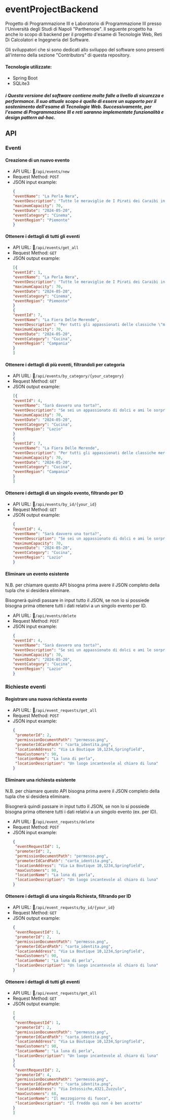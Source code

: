 # eventProjectBackend
Progetto di Programmazione III e Laboratorio di Programmazione III presso l'Università degli Studi di Napoli "Parthenope".
Il seguente progetto ha anche lo scopo di backend per il progetto d'esame di Tecnologie Web, Reti Di Calcolatori e Ingegneria del Software.

Gli sviluppatori che si sono dedicati allo sviluppo del software sono presenti all'interno della sezione "Contributors" di questa repository.

#### Tecnologie utilizzate:
- Spring Boot
- SQLite3

##### :information_source: Questa versione del software contiene molte falle a livello di sicurezza e performance. Il suo attuale scopo è quello di essere un supporto per il sostenimento dell'esame di Tecnologie Web. Successivamente, per l'esame di Programmazione III e reti saranno implementate funzionalità e design pattern ad-hoc.


## API

### Eventi

#### Creazione di un nuovo evento

- API URL: :link:```/api/events/new```
- Request Method: ```POST```
- JSON input example:
    ```json
    {
    "eventName": "La Perla Nera",
    "eventDescription": "Tutte le meraviglie de I Pirati dei Caraibi in un solo luogo",
    "maximumCapacity": 70,
    "eventDate": "2024-05-20",
    "eventCategory": "Cinema",
    "eventRegion": "Piemonte"
    }
    ```

#### Ottenere i dettagli di tutti gli eventi

- API URL: :link:```/api/events/get_all```
- Request Method: ```GET```
- JSON output example:
    ```json
    [{
    "eventId": 1,
    "eventName": "La Perla Nera",
    "eventDescription": "Tutte le meraviglie de I Pirati dei Caraibi in un solo luogo",
    "maximumCapacity": 70,
    "eventDate": "2024-05-20",
    "eventCategory": "Cinema",
    "eventRegion": "Piemonte"
    }
    {
    "eventId": 7,
    "eventName": "La Fiera Delle Merende",
    "eventDescription": "Per tutti gli appassionati delle classiche \"merende\" napoletane",
    "maximumCapacity": 70,
    "eventDate": "2024-05-20",
    "eventCategory": "Cucina",
    "eventRegion": "Campania"
    }
    ]
    ```
#### Ottenere i dettagli di più eventi, filtrandoli per categoria

- API URL: :link:```/api/events/by_category/{your_category}```
- Request Method: ```GET```
- JSON output example:
    ```json
    [{
    "eventId": 4,
    "eventName": "Sarà davvero una torta?",
    "eventDescription": "Se sei un appassionato di dolci e ami le sorprese, facciamo al caso tuo!",
    "maximumCapacity": 70,
    "eventDate": "2024-05-20",
    "eventCategory": "Cucina",
    "eventRegion": "Lazio"
    }
    {
    "eventId": 7,
    "eventName": "La Fiera Delle Merende",
    "eventDescription": "Per tutti gli appassionati delle classiche merende napoletane",
    "maximumCapacity": 70,
    "eventDate": "2024-05-20",
    "eventCategory": "Cucina",
    "eventRegion": "Campania"
    }
    ]
    ```
#### Ottenere i dettagli di un singolo evento, filtrando per ID

- API URL: :link:```/api/events/by_id/{your_id}```
- Request Method: ```GET```
- JSON output example:
    ```json
    {
    "eventId": 4,
    "eventName": "Sarà davvero una torta?",
    "eventDescription": "Se sei un appassionato di dolci e ami le sorprese, facciamo al caso tuo!",
    "maximumCapacity": 70,
    "eventDate": "2024-05-20",
    "eventCategory": "Cucina",
    "eventRegion": "Lazio"
    }
    ```
#### Eliminare un evento esistente

N.B. per chiamare questo API bisogna prima avere il JSON completo della tupla che si desidera eliminare.

Bisognerà quindi passare in input tutto il JSON, se non lo si possiede bisogna prima ottenere tutti i dati relativi a un singolo evento per ID.

- API URL: :link:```/api/events/delete```
- Request Method: ```POST```
- JSON input example:
    ```json
    {
    "eventId": 4,
    "eventName": "Sarà davvero una torta?",
    "eventDescription": "Se sei un appassionato di dolci e ami le sorprese, facciamo al caso tuo!",
    "maximumCapacity": 70,
    "eventDate": "2024-05-20",
    "eventCategory": "Cucina",
    "eventRegion": "Lazio"
    }
    ```


### Richieste eventi


#### Registrare una nuova richiesta evento

- API URL: :link:```/api/event_requests/get_all```
- Request Method: ```POST```
- JSON input example:
    ```json
    {
     "promoterId": 2,
     "permissionDocumentPath": "permesso.png",
     "promoterIdCardPath": "carta_identita.png",
     "locationAddress": "Via La Boutique 10,1234,Springfield",
     "maxCustomers": 90,
     "locationName": "La luna di perla",
     "locationDescription": "Un luogo incantevole al chiaro di luna"
    }
    ```


#### Eliminare una richiesta esistente
N.B. per chiamare questo API bisogna prima avere il JSON completo della tupla che si desidera eliminare.

Bisognerà quindi passare in input tutto il JSON, se non lo si possiede bisogna prima ottenere tutti i dati relativi a un singolo evento (ex. per ID).

- API URL: :link:```/api/event_requests/delete```
- Request Method: ```POST```
- JSON input example:
    ```json
    {
     "eventRequestId": 1,
     "promoterId": 2,
     "permissionDocumentPath": "permesso.png",
     "promoterIdCardPath": "carta_identita.png",
     "locationAddress": "Via La Boutique 10,1234,Springfield",
     "maxCustomers": 90,
     "locationName": "La luna di perla",
     "locationDescription": "Un luogo incantevole al chiaro di luna"
    }
    ```
#### Ottenere i dettagli di una singola Richiesta, filtrando per ID

- API URL: :link:```/api/event_requests/by_id/{your_id}```
- Request Method: ```GET```
- JSON output example:
    ```json
    {
     "eventRequestId": 1,
     "promoterId": 2,
     "permissionDocumentPath": "permesso.png",
     "promoterIdCardPath": "carta_identita.png",
     "locationAddress": "Via La Boutique 10,1234,Springfield",
     "maxCustomers": 90,
     "locationName": "La luna di perla",
     "locationDescription": "Un luogo incantevole al chiaro di luna"
    }
    ```
#### Ottenere i dettagli di tutti gli eventi

- API URL: :link:```/api/event_requests/get_all```
- Request Method: ```GET```
- JSON output example:
    ```json
    [
    {
     "eventRequestId": 1,
     "promoterId": 2,
     "permissionDocumentPath": "permesso.png",
     "promoterIdCardPath": "carta_identita.png",
     "locationAddress": "Via La Boutique 10,1234,Springfield",
     "maxCustomers": 90,
     "locationName": "La luna di perla",
     "locationDescription": "Un luogo incantevole al chiaro di luna"
    }
    {
     "eventRequestId": 2,
     "promoterId": 4,
     "permissionDocumentPath": "permesso.png",
     "promoterIdCardPath": "carta_identita.png",
     "locationAddress": "Via Intossiche,4321,Zuzzulo",
     "maxCustomers": 68,
     "locationName": "Il mezzogiorno di fuoco",
     "locationDescription": "Il freddo qui non è ben accetto"
    }
    ]
    ```
